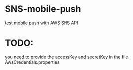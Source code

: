 # SNS-mobile-push
test mobile push with AWS SNS API

# TODO: 
you need to provide the accessKey and secretKey in the file AwsCredentials.properties


